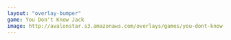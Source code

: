 ```yaml
---
layout: "overlay-bumper"
game: You Don't Know Jack
image: http://avalonstar.s3.amazonaws.com/overlays/games/you-dont-know-jack.jpg
---
```

